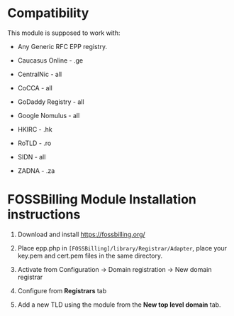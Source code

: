 # Compatibility

This module is supposed to work with:

- Any Generic RFC EPP registry.

- Caucasus Online - .ge

- CentralNic - all

- CoCCA - all

- GoDaddy Registry - all

- Google Nomulus - all

- HKIRC - .hk

- RoTLD - .ro

- SIDN - all

- ZADNA - .za

# FOSSBilling Module Installation instructions

1. Download and install https://fossbilling.org/

2. Place epp.php in `[FOSSBilling]/library/Registrar/Adapter`, place your key.pem and cert.pem files in the same directory.

3. Activate from Configuration -> Domain registration -> New domain registrar

4. Configure from **Registrars** tab

5. Add a new TLD using the module from the **New top level domain** tab.
